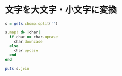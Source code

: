 # 文字を大文字・小文字に変換

```ruby
s = gets.chomp.split('')

s.map! do |char|
  if char == char.upcase
    char.downcase
  else
    char.upcase
  end
end

puts s.join
```